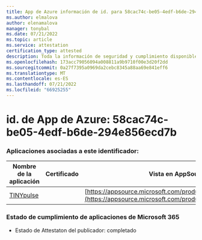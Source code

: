 ```yaml
---
title: App de Azure información de id. para 58cac74c-be05-4edf-b6de-294e856ecd7b
ms.author: elmalova
author: elenamalova
manager: tonybal
ms.date: 07/21/2022
ms.topic: article
ms.service: attestation
certification_type: attested
description: Toda la información de seguridad y cumplimiento disponible para 58cac74c-be05-4edf-b6de-294e856ecd7b.
ms.openlocfilehash: 173acc79056094a008811a9b9710f00e3d20f2dd
ms.sourcegitcommit: 0a27f7395a0969da2cebc8345a88aa69e841eff6
ms.translationtype: MT
ms.contentlocale: es-ES
ms.lasthandoff: 07/21/2022
ms.locfileid: "66925255"
---
```

# <a name="azure-app-id-58cac74c-be05-4edf-b6de-294e856ecd7b"></a>id. de App de Azure: 58cac74c-be05-4edf-b6de-294e856ecd7b


### <a name="apps-associated-with-this-id"></a>Aplicaciones asociadas a este identificador:
| **Nombre de la aplicación** | **Certificado** | **Vista en AppSource** |
|--------------|---------------|-----------------------|
| [TINYpulse](../forward/WA104381729.md) |  | [https://appsource.microsoft.com/product/office/WA104381729](https://appsource.microsoft.com/product/office/WA104381729) |

### <a name="microsoft-365-app-compliance-status"></a>Estado de cumplimiento de aplicaciones de Microsoft 365
- Estado de Attestaton del publicador: completado
